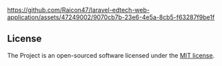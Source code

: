 


https://github.com/Raicon47/laravel-edtech-web-application/assets/47249002/9070cb7b-23e6-4e5a-8cb5-f63287f9be1f


## License

The Project is an open-sourced software licensed under the [MIT license](https://opensource.org/licenses/MIT).
